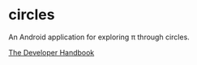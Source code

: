 # circles
An Android application for exploring π through circles.


[The Developer Handbook](docs/developer_handbook.md)
